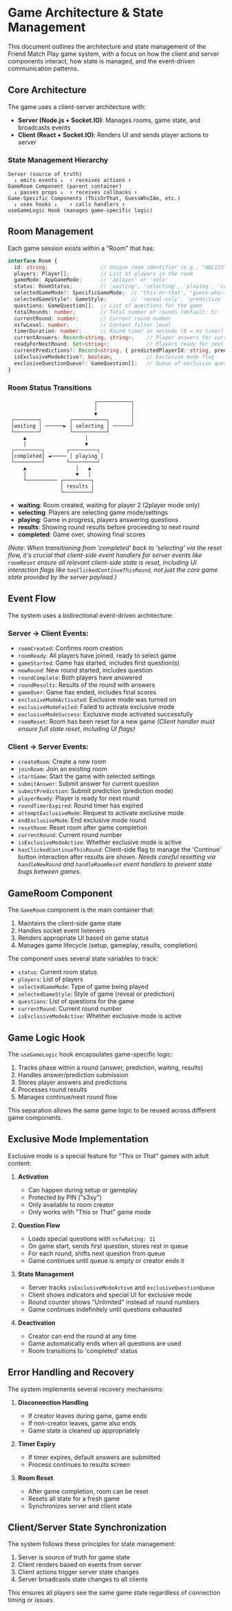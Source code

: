 # Game Architecture & State Management

This document outlines the architecture and state management of the Friend Match Play game system, with a focus on how the client and server components interact, how state is managed, and the event-driven communication patterns.

## Core Architecture

The game uses a client-server architecture with:
- **Server (Node.js + Socket.IO)**: Manages rooms, game state, and broadcasts events
- **Client (React + Socket.IO)**: Renders UI and sends player actions to server

### State Management Hierarchy

```
Server (source of truth)
  ↓ emits events ↓  ↑ receives actions ↑
GameRoom Component (parent container)
  ↓ passes props ↓  ↑ receives callbacks ↑
Game-Specific Components (ThisOrThat, GuessWhoIAm, etc.)
  ↓ uses hooks ↓    ↑ calls handlers ↑
useGameLogic Hook (manages game-specific logic)
```

## Room Management

Each game session exists within a "Room" that has:

```typescript
interface Room {
  id: string;                 // Unique room identifier (e.g., "ABC123")
  players: Player[];          // List of players in the room
  gameMode: AppGameMode;      // '2player' or 'solo'
  status: RoomStatus;         // 'waiting', 'selecting', 'playing', 'completed'
  selectedGameMode?: SpecificGameMode;  // 'this-or-that', 'guess-who-i-am', etc.
  selectedGameStyle?: GameStyle;        // 'reveal-only', 'prediction'
  questions: GameQuestion[];  // List of questions for the game
  totalRounds: number;        // Total number of rounds (default: 5)
  currentRound: number;       // Current round number
  nsfwLevel: number;          // Content filter level
  timerDuration: number;      // Round timer in seconds (0 = no timer)
  currentAnswers: Record<string, string>;    // Player answers for current round
  readyForNextRound: Set<string>;            // Players ready for next round
  currentPredictions?: Record<string, { predictedPlayerId: string, prediction: string }>;
  isExclusiveModeActive?: boolean;           // Exclusive mode flag
  exclusiveQuestionQueue?: GameQuestion[];   // Queue of exclusive questions
}
```

### Room Status Transitions

```
                            ┌───────────┐
                            │           │
                            ▼           │
 ┌────────┐         ┌───────────┐       │
 │waiting │ ──────► │ selecting │ ──────┘
 └────────┘         └───────────┘
     ▲                   │
     │                   ▼
 ┌─────────┐       ┌─────────┐
 │completed│ ◄───── │ playing │
 └─────────┘       └─────────┘
     ▲                │   ▲
     │                ▼   │
     └────────── ┌─────────┐
                 │ results │
                 └─────────┘
```

- **waiting**: Room created, waiting for player 2 (2player mode only)
- **selecting**: Players are selecting game mode/settings
- **playing**: Game in progress, players answering questions
- **results**: Showing round results before proceeding to next round
- **completed**: Game over, showing final scores

*(Note: When transitioning from 'completed' back to 'selecting' via the reset flow, it's crucial that client-side event handlers for server events like `roomReset` ensure *all* relevant client-side state is reset, including UI interaction flags like `hasClickedContinueThisRound`, not just the core game state provided by the server payload.)*

## Event Flow

The system uses a bidirectional event-driven architecture:

### Server → Client Events:
- `roomCreated`: Confirms room creation
- `roomReady`: All players have joined, ready to select game
- `gameStarted`: Game has started, includes first question(s)
- `newRound`: New round started, includes question
- `roundComplete`: Both players have answered
- `roundResults`: Results of the round with answers
- `gameOver`: Game has ended, includes final scores
- `exclusiveModeActivated`: Exclusive mode was turned on
- `exclusiveModeFailed`: Failed to activate exclusive mode
- `exclusiveModeSuccess`: Exclusive mode activated successfully
- `roomReset`: Room has been reset for a new game *(Client handler must ensure full state reset, including UI flags)*

### Client → Server Events:
- `createRoom`: Create a new room
- `joinRoom`: Join an existing room
- `startGame`: Start the game with selected settings
- `submitAnswer`: Submit answer for current question
- `submitPrediction`: Submit prediction (prediction mode)
- `playerReady`: Player is ready for next round
- `roundTimerExpired`: Round timer has expired
- `attemptExclusiveMode`: Request to activate exclusive mode
- `endExclusiveMode`: End exclusive mode round
- `resetRoom`: Reset room after game completion
- `currentRound`: Current round number
- `isExclusiveModeActive`: Whether exclusive mode is active
- `hasClickedContinueThisRound`: Client-side flag to manage the 'Continue' button interaction after results are shown. *Needs careful resetting via `handleNewRound` and `handleRoomReset` event handlers to prevent state bugs between games.*

## GameRoom Component

The `GameRoom` component is the main container that:
1. Maintains the client-side game state
2. Handles socket event listeners
3. Renders appropriate UI based on game status
4. Manages game lifecycle (setup, gameplay, results, completion)

The component uses several state variables to track:
- `status`: Current room status
- `players`: List of players
- `selectedGameMode`: Type of game being played
- `selectedGameStyle`: Style of game (reveal or prediction)
- `questions`: List of questions for the game
- `currentRound`: Current round number
- `isExclusiveModeActive`: Whether exclusive mode is active

## Game Logic Hook

The `useGameLogic` hook encapsulates game-specific logic:

1. Tracks phase within a round (answer, prediction, waiting, results)
2. Handles answer/prediction submission
3. Stores player answers and predictions
4. Processes round results
5. Manages continue/next round flow

This separation allows the same game logic to be reused across different game components.

## Exclusive Mode Implementation

Exclusive mode is a special feature for "This or That" games with adult content:

1. **Activation**
   - Can happen during setup or gameplay
   - Protected by PIN ("s3xy")
   - Only available to room creator
   - Only works with "This or That" game mode

2. **Question Flow**
   - Loads special questions with `nsfwRating: 11`
   - On game start, sends first question, stores rest in queue
   - For each round, shifts next question from queue
   - Game continues until queue is empty or creator ends it

3. **State Management**
   - Server tracks `isExclusiveModeActive` and `exclusiveQuestionQueue`
   - Client shows indicators and special UI for exclusive mode
   - Round counter shows "Unlimited" instead of round numbers
   - Game continues indefinitely until questions exhausted

4. **Deactivation**
   - Creator can end the round at any time
   - Game automatically ends when all questions are used
   - Room transitions to 'completed' status

## Error Handling and Recovery

The system implements several recovery mechanisms:

1. **Disconnection Handling**
   - If creator leaves during game, game ends
   - If non-creator leaves, game also ends
   - Game state is cleaned up appropriately

2. **Timer Expiry**
   - If timer expires, default answers are submitted
   - Process continues to results screen

3. **Room Reset**
   - After game completion, room can be reset
   - Resets all state for a fresh game
   - Synchronizes server and client state

## Client/Server State Synchronization

The system follows these principles for state management:
1. Server is source of truth for game state
2. Client renders based on events from server
3. Client actions trigger server state changes
4. Server broadcasts state changes to all clients

This ensures all players see the same game state regardless of connection timing or issues. 